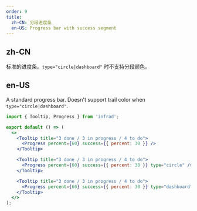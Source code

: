 ```yaml
---
order: 9
title:
  zh-CN: 分段进度条
  en-US: Progress bar with success segment
---
```


## zh-CN

标准的进度条。`type="circle|dashboard"` 时不支持分段颜色。

## en-US

A standard progress bar. Doesn't support trail color when `type="circle|dashboard"`.

```jsx
import { Tooltip, Progress } from 'infrad';

export default () => (
  <>
    <Tooltip title="3 done / 3 in progress / 4 to do">
      <Progress percent={60} success={{ percent: 30 }} />
    </Tooltip>

    <Tooltip title="3 done / 3 in progress / 4 to do">
      <Progress percent={60} success={{ percent: 30 }} type="circle" />
    </Tooltip>

    <Tooltip title="3 done / 3 in progress / 4 to do">
      <Progress percent={60} success={{ percent: 30 }} type="dashboard" />
    </Tooltip>
  </>
);
```
